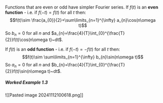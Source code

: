 Functions that are even or odd have simpler Fourier series.
If $f(t)$ is an **even function** - i.e. if $f(-t)=f(t)$ for all $t$ then:
$$f(t)\sim \frac{a_{0}}{2}+\sum\limits_{n=1}^{\infty} a_{n}\cos(n\omega t)$$
So $b_{n}=0$ for all $n$ and $a_{n}=\frac{4}{T}\int_{0}^{\frac{T}{2}}f(t)\cos(n\omega t)~dt$.

If $f(t)$ is an **odd function** - i.e. if $f(-t)=-f(t)$ for all $t$ then:
$$f(t)\sim \sum\limits_{n=1}^{\infty} b_{n}\sin(n\omega t)$$
So $a_{n}=0$ for all $n$ and $b_{n}=\frac{4}{T}\int_{0}^{\frac{T}{2}}f(t)\sin(n\omega t)~dt$.

##### Worked Example 1.3
![[Pasted image 20241112100618.png]]
